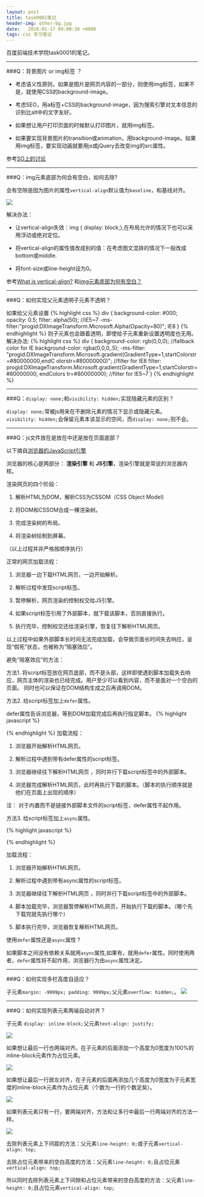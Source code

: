```yaml
---
layout: post
title: task0001笔记
header-img: other-bg.jpg
date:   2016-01-17 09:00:30 +0800
tags: css 学习笔记 
---
```



百度前端技术学院task0001的笔记。

****

###Q：背景图片 or img标签 ？


 * 考虑语义性原则，如果是图片是网页内容的一部分，则使用img标签，如果不是，就使用CSS的background-image。

 * 考虑SEO，用a标签+CSS的background-image，因为搜索引擎对文本信息的识别比alt中的文字友好。

 * 如果想让用户打印页面的时候默认打印图片，就用img标签。

 * 如果要实现背景图片的transition或animation，用background-image。如果用img标签，要实现动画就要用js或jQuery去改变img的src属性。

参考[SO上的讨论](http://stackoverflow.com/questions/492809/when-to-use-img-vs-css-background-image)

****

###Q：img元素底部为何会有空白，如何去除?


   会有空隙是因为图片的属性`vertical-align`默认值为`baseline`，和基线对齐。

   ![](http://imglf0.nosdn.127.net/img/ZVQ2RFY1U0phUGFZUmpZNjNOTi9vV3VBczN3S2tDakpyS3RpYTdOcGdQZFI2cVJDZFJYYWRnPT0.png?imageView&thumbnail=1680x0&quality=96&stripmeta=0&type=jpg)

   解决办法：

 * 让vertical-align失效：img { display: block;},在布局允许的情况下也可以采用浮动或绝对定位。

 * 将vertical-align的属性值改成别的值：在考虑图文混排的情况下一般改成bottom或middle.

 * 将font-size或line-height设为0。

参考[What is vertical-align?](https://css-tricks.com/what-is-vertical-align/) 和[img元素底部为何有空白？](https://www.zhihu.com/question/21558138)

****

###Q：如何实现父元素透明子元素不透明？

如果给父元素设置
{% highlight css %}
div {
  background-color: #000;
  opacity: 0.5;
  filter: alpha(50); //IE5~7
  -ms-filter:"progid:DXImageTransform.Microsoft.Alpha(Opacity=80)"; IE8
}
{% endhighlight %}
 则子元素也会跟着透明，即使给子元素重新设置透明度也无用。解决办法: 
{% highlight css %}
div {
  background-color: rgb(0,0,0); //fallback color for IE
  background-color: rgba(0,0,0,.5);
  -ms-filter: "progid:DXImageTransform.Microsoft.gradient(GradientType=1,startColorstr=#80000000,endC
               olorstr=#80000000)";  //filter for IE8
  filter: progid:DXImageTransform.Microsoft.gradient(GradientType=1,startColorstr=#80000000, endColors
          tr=#80000000);  //filter for IE5~7
}
{% endhighlight %}

 ****

###Q：`display: none;`和`visibility: hidden;`实现隐藏元素的区别？

`display: none;`常被js用来在不删除元素的情况下显示或隐藏元素。<br>
 `visibility: hidden;`会保留元素本该显示的空间，而`display: none;`则不会。<br>

*****

###Q：js文件放在是放在<head></head>中还是放在页面底部？


以下摘自[浏览器的JavaScript引擎](http://javascript.ruanyifeng.com/bom/engine.html#toc5)

浏览器的核心是两部分： **渲染引擎** 和 **JS引擎**，渲染引擎就是常说的浏览器内核。

渲染网页的四个阶段：

1. 解析HTML为DOM，解析CSS为CSSOM（CSS Object Model)

2. 将DOM和CSSOM合成一棵渲染树。

3. 完成渲染树的布局。

4. 将渲染树绘制到屏幕。

（以上过程并非严格按顺序执行）

正常的网页加载流程：

1. 浏览器一边下载HTML网页，一边开始解析。

2. 解析过程中发现script标签。

3. 暂停解析，网页渲染的控制权交给JS引擎。

4. 如果script标签引用了外部脚本，就下载该脚本，否则直接执行。

5. 执行完毕，控制权交还给渲染引擎，恢复往下解析HTML网页。

以上过程中如果外部脚本长时间无法完成加载，会导致页面长时间失去响应，呈现“假死”状态，也被称为“阻塞效应”。

避免“阻塞效应”的方法：

方法1. 将script标签放在网页底部，而不是头部，这样即使遇到脚本加载失去响应，网页主体的渲染也已经完成。用户至少可以看到内容，而不是面对一个空白的页面。
同时也可以保证在DOM结构生成之后再调用DOM。

方法2. 给script标签加上`defer`属性。

defer属性告诉浏览器，等到DOM加载完成后再执行指定脚本。
{% highlight javascript %}
<script src="1.js" defer></script>
<script src="2.js" defer></script>
{% endhighlight %}
加载流程：

1. 浏览器开始解析HTML网页。

2. 解析过程中遇到带有defer属性的script标签。

3. 浏览器继续往下解析HTML网页 ，同时并行下载script标签中的外部脚本。

4. 浏览器完成解析HTML网页，此时再执行下载的脚本。（脚本的执行顺序就是他们在页面上出现的顺序）

注： 对于内置而不是链接外部脚本文件的script标签，defer属性不起作用。

方法3. 给script标签加上`async`属性。

{% highlight javascript %}
<script src="1.js" async></script>
<script src="2.js" async></script>
{% endhighlight %}

加载流程：

1. 浏览器开始解析HTML网页。

2. 解析过程中遇到带有async属性的script标签。

3. 浏览器继续往下解析HTML网页 ，同时并行下载script标签中的外部脚本。

4. 脚本加载完毕，浏览器暂停解析HTML网页，开始执行下载的脚本。（哪个先下载完就先执行哪个）

5. 脚本执行完毕，浏览器恢复解析HTML网页。

使用`defer`属性还是`async`属性？

如果脚本之间没有依赖关系就用`async`属性,如果有，就用`defer`属性。同时使用两者，`defer`属性将不起作用，浏览器行为由`async`属性决定。

****

###Q：如何实现多栏高度自适应？


子元素`margin: -9999px; padding: 9999px;`父元素`overflow: hidden;`。
![](http://7xq6lv.com1.z0.glb.clouddn.com/QQ%E5%9B%BE%E7%89%8720160116183832.png)


****

###Q：如何实现列表元素两端自动对齐？


子元素 `display: inline-block;`父元素`text-align: justify;`

![](http://7xq6lv.com1.z0.glb.clouddn.com/Document1.png)

如果想让最后一行也两端对齐。在子元素的后面添加一个高度为0宽度为100%的inline-block元素作为占位元素。

![](http://7xq6lv.com1.z0.glb.clouddn.com/Document2.png)

如果想让最后一行居左对齐，在子元素的后面再添加几个高度为0宽度为子元素宽度的inline-block元素作为占位元素（个数为一行的个数足矣）。

![](http://7xq6lv.com1.z0.glb.clouddn.com/Document3.png)

如果列表元素只有一行，要两端对齐，方法和让多行中最后一行两端对齐的方法一样。

![](http://7xq6lv.com1.z0.glb.clouddn.com/Document4.png)

去除列表元素上下间距的方法：父元素`line-height: 0;`或子元素`vertical-align: top;`

去除占位元素带来的空白高度的方法：父元素`line-height: 0;`且占位元素`vertical-align: top;`

所以同时去除列表元素上下间隙和占位元素带来的空白高度的方法：父元素`line-height: 0;`且占位元素`vertical-align: top;`











